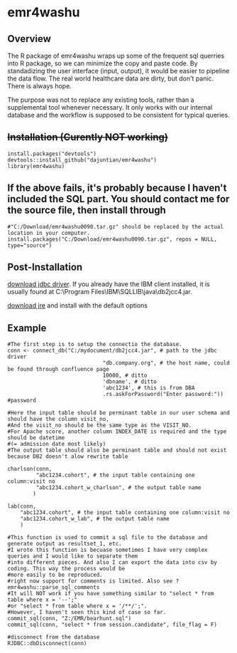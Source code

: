 # emr4washu

## Overview
The R package of emr4washu wraps up some of the frequent sql querries into R package, so we can minimize the copy and paste code. By standadizing the user interface (input, output), it would be easier to pipeline the data flow. The real world healthcare data are dirty, but don't panic. There is always hope. 

The purpose was not to replace any existing tools, rather than a supplemental tool whenever necessary. It only works with our internal database and the workflow is supposed to be consistent for typical queries.

## ~~Installation (Curently NOT working)~~
```{r, eval = FALSE}
install.packages("devtools")
devtools::install_github("dajuntian/emr4washu")
library(emr4washu)
```
## If the above  fails, it's probably because I haven't included the SQL part. You should contact me for the source file, then install through
```{r, eval = FALSE}
#"C:/Download/emr4washu0090.tar.gz" should be replaced by the actual location in your computer.
install.packages("C:/Download/emr4washu0090.tar.gz", repos = NULL, type="source") 
```
## Post-Installation
[download jdbc driver](http://www-01.ibm.com/support/docview.wss?uid=swg21363866). If you already have the IBM client installed, it is usually found at C:\Program Files\IBM\SQLLIB\java\db2jcc4.jar.

[download jre](http://www.oracle.com/technetwork/java/javase/downloads/jre8-downloads-2133155.html) and install with the default options
## Example
```{r, eval = FALSE}
#The first step is to setup the connectio the database.
conn <- connect_db("C:/mydocument/db2jcc4.jar", # path to the jdbc driver
                              "db.company.org", # the host name, could be found through confluence page
                              10000, # ditto
                              'dbname', # ditto  
                              'abc1234', # this is from DBA
                              .rs.askForPassword("Enter password:")) #password

#Here the input table should be perminant table in our user schema and should have the column visit_no,
#And the visit_no should be the same type as the VISIT_NO.
#For Apache score, another column INDEX_DATE is required and the type should be datetime 
#(= admission date most likely)
#The output table should also be perminant table and should not exist because DB2 doesn't alow rewrite table

charlson(conn, 
         "abc1234.cohort", # the input table containing one column:visit no
         "abc1234.cohort_w_charlson", # the output table name
        ) 
        
lab(conn, 
    "abc1234.cohort", # the input table containing one column:visit no
    "abc1234.cohort_w_lab", # the output table name
    )
    
#This function is used to commit a sql file to the database and generate output as resultset_1, etc.
#I wrote this function is becuase sometimes I have very complex queries and I would like to separate them 
#into different pieces. And also I can export the data into csv by coding. This way the process would be 
#more easily to be reproduced.
#right now support for comments is limited. Also see ?emr4washu::parse_sql_comments
#It will NOT work if you have something similar to "select * from table where x = '--';"
#or "select * from table where x = '/**/';".
#However, I haven't seen this kind of case so far.
commit_sql(conn, "Z:/EMR/bearhunt.sql") 
commit_sql(conn, "select * from session.candidate", file_flag = F)

#disconnect from the database
RJDBC::dbDisconnect(conn)
```
